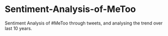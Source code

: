 # Sentiment-Analysis-of-MeToo
Sentiment Analysis of #MeToo through tweets, and analysing the trend over last 10 years.
